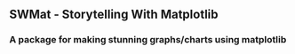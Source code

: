 ## SWMat - Storytelling With Matplotlib
### A package for making stunning graphs/charts using matplotlib


